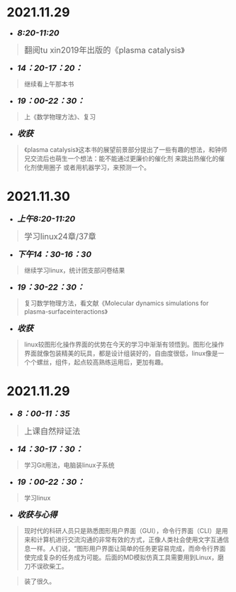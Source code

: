 #  2021.11.29
* <font size=4>__*8:20-11:20*__</font>
> <font size=4>翻阅tu xin2019年出版的《plasma catalysis》</font>
* <font size=4>__*14：20-17：20：*__</font>
>继续看上午那本书
* <font size=4>__*19：00-22：30：*__</font>
>上《数学物理方法》、复习
* <font size=4>__*收获*__</font>
>《plasma catalysis》这本书的展望前景部分提出了一些有趣的想法，和钟师兄交流后也萌生一个想法：能不能通过更廉价的催化剂  来跳出热催化的催化剂使用圈子
>或者用机器学习，来预测一个。

#  2021.11.30
* <font size=4>__*上午8:20-11:20*__</font>
> <font size=4>学习linux24章/37章</font>
* <font size=4>__*下午14：30-16：30*__</font>
>继续学习linux，统计团支部问卷结果
* <font size=4>__*19：30-22：30：*__</font>
>复习数学物理方法，看文献《Molecular dynamics simulations for plasma-surfaceinteractions》
* <font size=4>__*收获*__</font>
>linux较图形化操作界面的优势在今天的学习中渐渐有领悟到。图形化操作界面就像包装精美的玩具，都是设计组装好的，自由度很低，linux像是一个个螺丝，组件，起点较高熟练运用后，更加有趣。

#  2021.11.29
* <font size=4>__*8：00-11：35*__</font>
> <font size=4>上课自然辩证法</font>
* <font size=4>__*14：30-17：30：*__</font>
>学习Git用法，电脑装linux子系统
* <font size=4>__*19：00-22：30：*__</font>
>学习linux
* <font size=4>__*收获与心得*__</font>
>现时代的科研人员只是熟悉图形用户界面（GUI），命令行界面（CLI）是用来和计算机进行交流沟通的非常有效的方式，正像人类社会使用文字互通信息一样。人们说，“图形用户界面让简单的任务更容易完成，而命令行界面使完成复杂的任务成为可能。后面的MD模拟仿真工具需要用到Linux，磨刀不误砍柴工。

>装了很久。
